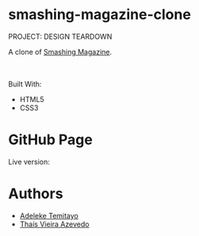 # smashing-magazine-clone

PROJECT: DESIGN TEARDOWN

A clone of <a href="https://www.smashingmagazine.com/2019/07/desktop-wallpaper-calendars-august-2019/">Smashing Magazine</a>.<br>

<br><br>
Built With:
* HTML5
* CSS3

# GitHub Page
Live version:

# Authors
* <a href="https://github.com/lekegitrepo">Adeleke Temitayo</a>
* <a href="https://github.com/thsvr">Thaís Vieira Azevedo</a>

